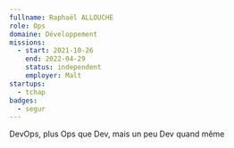 ```yaml
---
fullname: Raphaël ALLOUCHE
role: Ops
domaine: Développement
missions:
  - start: 2021-10-26
    end: 2022-04-29
    status: independent
    employer: Malt
startups:
  - tchap
badges:
  - segur
---
```


DevOps, plus Ops que Dev, mais un peu Dev quand même
